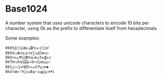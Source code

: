 # Base1024
A number system that uses unicode characters to encode 10 bits per character, using 0k as the prefix to differentiate itself from hexadecimals.

Some examples:


	
	0k₶℀⬱♖Ⓓ⋐⊪⊺⍍⎶⩍⌮⨐①⚃ᚪ
	0k₶℀❑⋕⍚⩭⨻⚻⪭∑✬⨚∏⪮⪪⬨
	0kℝⰽ∞⚶ⰿⓊↁ℗⧌⪗⟒†⩧∯⫝⨤
	0k‽⨝⊰ℎηε⍗₯◅⑨⫤⓪⊎⨄⏂ᛟ
	0k⁒ⓩ♲④☍⍧⍓⩫⎀⫨⦹‽⏅ℓ⎈✽
	0k‡ⱑⰚ⊬⍏Ⓘ⟥℟⋭⟚≨⑭⊺Ⰰⱉ⨢
